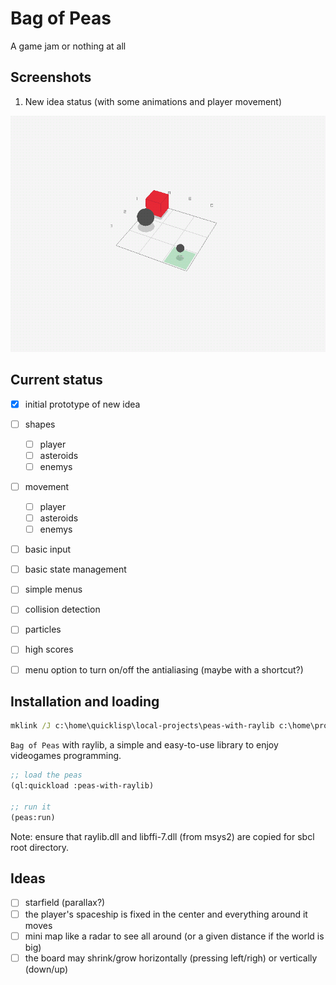 # Bag of Peas
A game jam or nothing at all


## Screenshots

1. New idea status (with some animations and player movement)

![screenrec003](/etc/screenrec003.gif)


## Current status

- [x] initial prototype of new idea
- [ ] shapes
  - [ ] player
  - [ ] asteroids
  - [ ] enemys
- [ ] movement
  - [ ] player
  - [ ] asteroids
  - [ ] enemys
- [ ] basic input
- [ ] basic state management
- [ ] simple menus
- [ ] collision detection
- [ ] particles
- [ ] high scores
- [ ] menu option to turn on/off the antialiasing (maybe with a shortcut?)


## Installation and loading

```bat
mklink /J c:\home\quicklisp\local-projects\peas-with-raylib c:\home\projects\lisp\peas-with-raylib
```

`Bag of Peas` with raylib, a simple and easy-to-use library to enjoy videogames programming.

```lisp
;; load the peas
(ql:quickload :peas-with-raylib)

;; run it
(peas:run)
```

Note: ensure that raylib.dll and libffi-7.dll (from msys2) are copied for sbcl root directory.


## Ideas

- [ ] starfield (parallax?)
- [ ] the player's spaceship is fixed in the center and everything around it moves
- [ ] mini map like a radar to see all around (or a given distance if the world is big)
- [ ] the board may shrink/grow horizontally (pressing left/righ) or vertically (down/up)
